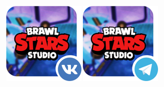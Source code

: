 [1]: https://vk.com/brawl_stars_studio
[2]: https://t.me/brawl_stars_studio
[![Brawl Stars Studio VK](vk.png)][1]
[![Brawl Stars Studio TG](telegram.png)][2]
